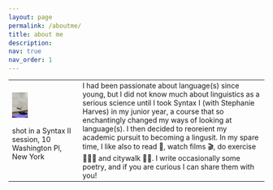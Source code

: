 ```yaml
---
layout: page
permalink: /aboutme/
title: about me
description:
nav: true
nav_order: 1
---
```



<table>

<tr>
<td>	
<img src="../assets/img/syntax_pic.jpg" alt="Image description" width="25%" height="25%">

<p>shot in a Syntax II session, 10 Washington Pl, New York</p>
</td>

<td>
I had been passionate about language(s) since young, but I did not know much about linguistics as a serious science until I took Syntax I (with Stephanie Harves) in my junior year, a course that so enchantingly changed my ways of looking at language(s). I then decided to reoreient my academic pursuit to becoming a lingusit.
In my spare time, I like also to read 📖, watch films 🎬, do exercise 🏋🏻‍♂️ and citywalk 🚶🏻. I write occasionally some poetry, and if you are curious I can share them with you!
</td>
</tr>

</table>


